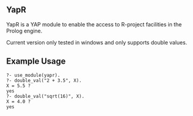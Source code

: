 ## YapR ##

YapR is a YAP module to enable the access to R-project facilities in the Prolog 
engine.

Current version only tested in windows and only supports double values.

## Example Usage ##

    ?- use_module(yapr).
    ?- double_val("2 + 3.5", X).
    X = 5.5 ?
    yes
    ?- double_val("sqrt(16)", X).
    X = 4.0 ?
    yes
